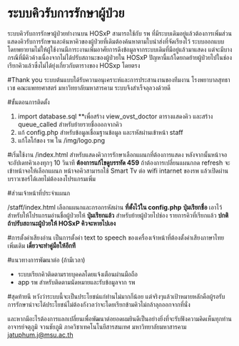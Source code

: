 # ระบบคิวรับการรักษาผู้ป่วย
ระบบคิวรับการรักษาผู้ป่วยทำงานบน HOSxP สามารถใช้กับ รพ ที่มีระบบเดิมอยู่แล้วต้องการเพิ่มส่วนแสดงคิวรับการรักษาและค้นหาคิวของผู้ป่วยที่เดิมต้องค้นหาตามใบนำส่งที่จัดเรียงไว้
ระบบออกแบบโดยพยายามไม่ให้ผู้ใช้งานมีภาระงานเพิ่มอาศัยการดึงข้อมูลจากระบบเดิมที่มีอยู่แล้วมาแสดง แต่จะมีบางกรณีที่มีคิวค้างเนื่องจากไม่ได้ปรับสถานะของผู้ป่วยใน HOSxP ปัญหานี้แก้โดยกดย้ายผู้ป่วยไปในช่องเรียกคิวแล้วซึ่งไม่ได้ยุ่งเกี่ยวกับตารางของ HOSxp โดยตรง

#Thank you
ระบบต้นแบบได้รับความอนุเคราะห์และการประสานงานของทีมงาน โรงพยาบาลสุทธาเวช คณะแพทยศาสตร์ มหาวิทยาลัยมหาสารคาม ระบบจึงสำเร็จลุลวงด้วยดี

#ขั้นตอนการติดตั้ง
1. import database.sql **เพื่อสร้าง view_ovst_doctor ตารางแสดงคิว และสร้าง queue_called สำหรับย้ายรายชื่อออกจากคิว
2. แก้ config.php สำหรับข้อมูลเชื่อมฐานข้อมูล  และรหัสผ่านเข้าหน้า staff
3. แก้โลโก้ของ รพ ใน /img/logo.png

#เริ่มใช้งาน
/index.html   สำหรับแสดงคิวการรักษาเลือกแผนกที่ต้องการแสดง หลังจากนั้นหน้าจอจะอัปเดทคิวเองทุกๆ 10 วินาที **ต้องการแก้ไขดูบรรทัด 459** ถ้าต้องการเปลี่ยนแผนกกด refresh จะเข้าหน้าจอให้เลือกแผนก
หน้าจอคิวสามารถใช้ Smart Tv ต่อ wifi intarnet ของรพ แล้วเปิดผ่านบราวเซอร์ได้เลยไม่ต้องลงโปรแกรมเพิ่ม

#ส่วนเจ้าหน้าที่ประจำแผนก

/staff/index.html  เลือกแผนกและกรอกรหัสผ่าน **ที่ตั้งไว้ใน config.php** 
**ปุ่มเรียกชื่อ** เอาไว้สำหรับให้โปรแกรมอ่านชื่อผู้ป่วยให้
**ปุ่มเรียกแล้ว** สำหรับย้ายผู้ป่วยไปช่อง รายการคิวที่เรียกแล้ว **ปกติถ้าปรับสถานะผู้ป่วยให้ HOSxP คิวจะหายไปเอง**

#การตั้งค่าเสียงอ่าน
เป็นการตั้งค่า text to speech ของเครื่องเจ้าหน้าที่ต้องตั้งค่าเสียงภาษาไทยเพิ่มเติม **เดี๋ยวจะทำคู่มือให้อีกที**   

#แนวทางการพัฒนาต่อ (ถ้ามีเวลา)
- ระบบเรียกคิวติดตามรายบุคคลโดยแจ้งเตือนผ่านมือถือ
- app รพ สำหรับติดตามนัดหมายและรับข้อมูลจาก รพ

#สุดท้ายนี
หวังว่าระบบนี้จะเป็นประโยชน์แก่ท่านไม่มากก็น้อย แต่จริงๆแล้วเป้าหมายหลักคือผู้รอรับการรักษาน่าจะได้ประโยชน์ไม่ต้องกังวลว่าจะโดยเรียกข้ามคิวไม่กล้าลุกออกจากที่นั่ง

และหากมีอะไรต้องการแลกเปลี่ยนเพื่อพัฒนาต่อยอดผมยินดีเป็นอย่างยิ่งที่จะรับฟังความคิดเห็นทุกท่าน
อาจารย์จตุภูมิ จวนชัยภูมิ
ภาควิชาเทคโนโนยีสารสนเทศ มหาวิทยาลัยมหาสารคาม
jatuphum.j@msu.ac.th
